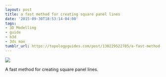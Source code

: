 ```yaml
---
layout: post
title: a fast method for creating square panel lines
date: '2015-09-30T18:53:14-04:00'
tags:
- 3D Modelling
- guide
- b3d
- 3ds max
tumblr_url: https://topologyguides.com/post/130229522785/a-fast-method-for-creating-square-panel-lines
---
```

 ![](/tumblr_files/tumblr_nvii8qv6jK1ub7tgwo1_1280.png)  

A fast method for creating square panel lines.

